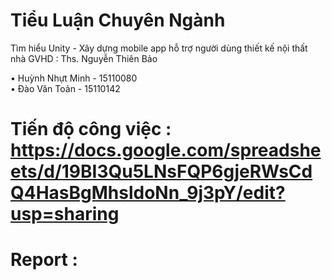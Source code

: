 # Tiểu Luận Chuyên Ngành 
Tìm hiểu Unity - Xây dựng mobile app hỗ trợ người dùng thiết kế nội thất nhà
GVHD : Ths. Nguyễn Thiên Bảo
  <p>
  •	Huỳnh Nhựt Minh		-	15110080  <br>
  •	Đào Văn Toản	  	- 15110142  <br>
  </p>

# Tiến độ công việc : https://docs.google.com/spreadsheets/d/19BI3Qu5LNsFQP6gjeRWsCdQ4HasBgMhsldoNn_9j3pY/edit?usp=sharing
# Report  :
